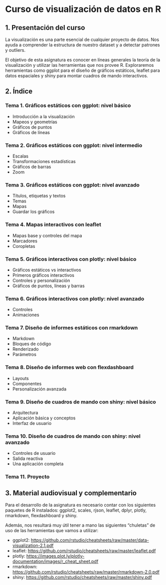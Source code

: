 # Curso de visualización de datos en R

## 1. Presentación del curso

La visualización es una parte esencial de cualquier proyecto de datos. Nos ayuda a comprender la estructura de nuestro dataset y a detectar patrones y outliers.

El objetivo de esta asignatura es conocer en líneas generales la teoría de la visualización y utilizar las herramientas que nos provee R. Exploraremos herramientas como ggplot para el diseño de gráficos estáticos, leaflet para datos espaciales y shiny para montar cuadros de mando interactivos.

## 2. Índice

### Tema 1. Gráficos estáticos con ggplot: nivel básico

* Introducción a la visualización
* Mapeos y geometrías
* Gráficos de puntos
* Gráficos de líneas

### Tema 2. Gráficos estáticos con ggplot: nivel intermedio

* Escalas
* Transformaciones estadísticas
* Gráficos de barras
* Zoom

### Tema 3. Gráficos estáticos con ggplot: nivel avanzado

* Títulos, etiquetas y textos
* Temas
* Mapas
* Guardar los gráficos

### Tema 4. Mapas interactivos con leaflet

* Mapas base y controles del mapa
* Marcadores
* Coropletas

### Tema 5. Gráficos interactivos con plotly: nivel básico

* Gráficos estáticos vs interactivos
* Primeros gráficos interactivos
* Controles y personalización
* Gráficos de puntos, líneas y barras

### Tema 6. Gráficos interactivos con plotly: nivel avanzado

* Controles
* Animaciones

### Tema 7. Diseño de informes estáticos con rmarkdown

* Markdown
* Bloques de código
* Renderizado
* Parámetros

### Tema 8. Diseño de informes web con flexdashboard

* Layouts
* Componentes
* Personalización avanzada

### Tema 9. Diseño de cuadros de mando con shiny: nivel básico

* Arquitectura
* Aplicación básica y conceptos
* Interfaz de usuario

### Tema 10. Diseño de cuadros de mando con shiny: nivel avanzado

* Controles de usuario
* Salida reactiva
* Una aplicación completa

### Tema 11. Proyecto

## 3. Material audiovisual y complementario

Para el desarrollo de la asignatura es necesario contar con los siguientes paquetes de R instalados: ggplot2, scales, rjson, leaflet, dplyr, plotly, rmarkdown, flexdashboard y shiny.

Además, nos resultará muy útil tener a mano las siguientes “chuletas” de uso de las herramientas que vamos a utilizar:

* ggplot2: https://github.com/rstudio/cheatsheets/raw/master/data-visualization-2.1.pdf
* leaflet: https://github.com/rstudio/cheatsheets/raw/master/leaflet.pdf
* plotly: https://images.plot.ly/plotly-documentation/images/r_cheat_sheet.pdf
* rmarkdown: https://github.com/rstudio/cheatsheets/raw/master/rmarkdown-2.0.pdf
* shiny: https://github.com/rstudio/cheatsheets/raw/master/shiny.pdf
